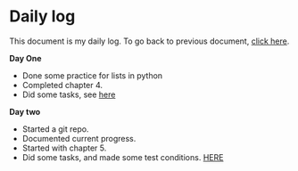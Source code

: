 # Daily log

This document is my daily log.
To go back to previous document, [click here](/README.md).

**Day One**
- Done some practice for lists in python
- Completed chapter 4.
- Did some tasks, see [here](/List_practice/)

**Day two**
- Started a git repo.
- Documented current progress.
- Started with chapter 5.
- Did some tasks, and made some test conditions. [HERE](/Condition_testing/)

